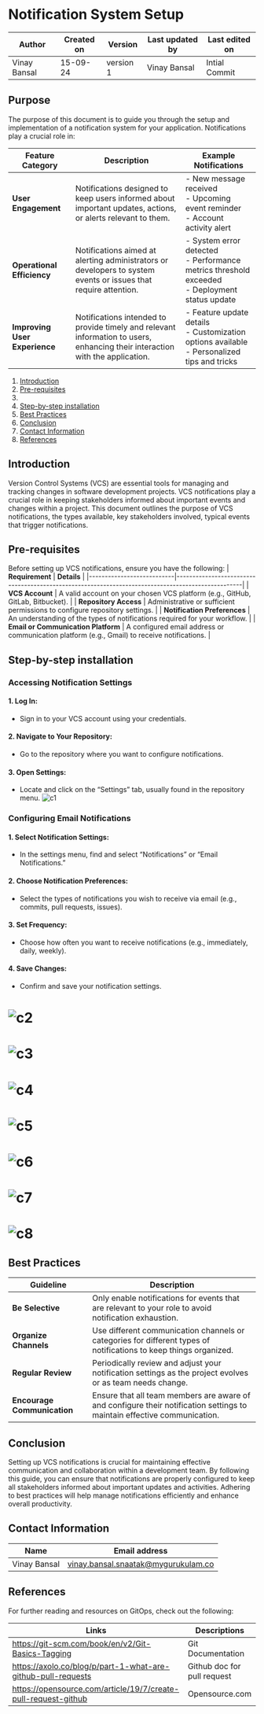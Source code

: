 # Notification System Setup

| Author        | Created on | Version | Last updated by | Last edited on |
|-------------|---------|-------------|-------------|---------|
| Vinay Bansal | 15-09-24 | version 1 | Vinay Bansal | Intial Commit |


## Purpose
The purpose of this document is to guide you through the setup and implementation of a notification system for your application. Notifications play a crucial role in:

| Feature Category        | Description                                                                                              | Example Notifications                           |
|-------------------------|----------------------------------------------------------------------------------------------------------|------------------------------------------------|
| **User Engagement**     | Notifications designed to keep users informed about important updates, actions, or alerts relevant to them. | - New message received<br>- Upcoming event reminder<br>- Account activity alert |
| **Operational Efficiency** | Notifications aimed at alerting administrators or developers to system events or issues that require attention. | - System error detected<br>- Performance metrics threshold exceeded<br>- Deployment status update |
| **Improving User Experience** | Notifications intended to provide timely and relevant information to users, enhancing their interaction with the application. | - Feature update details<br>- Customization options available<br>- Personalized tips and tricks |

  
1. [Introduction](#introduction)
2. [Pre-requisites](#pre-requisites)
3. 
4. [Step-by-step installation](#step-by-step-installation)
6. [Best Practices](#best-practices)
7. [Conclusion](#conclusion)
8. [Contact Information](#contact-information)
9. [References](#references)

## Introduction

Version Control Systems (VCS) are essential tools for managing and tracking changes in software development projects. VCS notifications play a crucial role in keeping stakeholders informed about important events and changes within a project. This document outlines the purpose of VCS notifications, the types available, key stakeholders involved, typical events that trigger notifications.

## Pre-requisites
Before setting up VCS notifications, ensure you have the following:
| **Requirement**           | **Details**                                                                                       |
|---------------------------|---------------------------------------------------------------------------------------------------|
| **VCS Account**           | A valid account on your chosen VCS platform (e.g., GitHub, GitLab, Bitbucket).                    |
| **Repository Access**     | Administrative or sufficient permissions to configure repository settings.                        |
| **Notification Preferences** | An understanding of the types of notifications required for your workflow.                         |
| **Email or Communication Platform** | A configured email address or communication platform (e.g., Gmail) to receive notifications.        |


##  Step-by-step installation


### Accessing Notification Settings

#### 1.	Log In:
- Sign in to your VCS account using your credentials.
#### 2.	Navigate to Your Repository:
-	Go to the repository where you want to configure notifications.
#### 3.	Open Settings:
-	Locate and click on the “Settings” tab, usually found in the repository menu.
![c1](https://github.com/user-attachments/assets/39bae158-3c32-48af-830a-2573a5bde83e)

### Configuring Email Notifications

#### 1.	Select Notification Settings:
-	In the settings menu, find and select “Notifications” or “Email Notifications.”
#### 2.	Choose Notification Preferences:
-	Select the types of notifications you wish to receive via email (e.g., commits, pull requests, issues).
#### 3.	Set Frequency:
-	Choose how often you want to receive notifications (e.g., immediately, daily, weekly).
#### 4.	Save Changes:
-	Confirm and save your notification settings.
# ![c2](https://github.com/user-attachments/assets/ff122e4e-9849-43ea-ad7d-b94d05ad7bd0)
# ![c3](https://github.com/user-attachments/assets/c3721bd5-7480-4c21-a445-2f5b0fc690ac)
# ![c4](https://github.com/user-attachments/assets/ed9be4be-63cf-44c2-b65a-dc9640367d95)
# ![c5](https://github.com/user-attachments/assets/f58e8fc8-f7db-4701-a4de-ca25527f32e3)
# ![c6](https://github.com/user-attachments/assets/a2caa9ff-2533-43dd-8ed5-8816528e6fdd)

# ![c7](https://github.com/user-attachments/assets/5992bbb7-95f7-41e0-ad8f-a8b1f7265723)
# ![c8](https://github.com/user-attachments/assets/4ceb127a-151d-4764-a014-cb889150f20c)



## Best Practices
| **Guideline**             | **Description**                                                                                           |
|---------------------------|-----------------------------------------------------------------------------------------------------------|
| **Be Selective**          | Only enable notifications for events that are relevant to your role to avoid notification exhaustion.       |
| **Organize Channels**     | Use different communication channels or categories for different types of notifications to keep things organized. |
| **Regular Review**        | Periodically review and adjust your notification settings as the project evolves or as team needs change. |
| **Encourage Communication** | Ensure that all team members are aware of and configure their notification settings to maintain effective communication. |

## Conclusion

Setting up VCS notifications is crucial for maintaining effective communication and collaboration within a development team. By following this guide, you can ensure that notifications are properly configured to keep all stakeholders informed about important updates and activities. Adhering to best practices will help manage notifications efficiently and enhance overall productivity.


## Contact Information

| Name | Email address|
|------|---------------------|
| Vinay Bansal | vinay.bansal.snaatak@mygurukulam.co |

## References
For further reading and resources on GitOps, check out the following:

| Links | Descriptions|
|------|---------------------|
| https://git-scm.com/book/en/v2/Git-Basics-Tagging| Git Documentation |
|https://axolo.co/blog/p/part-1-what-are-github-pull-requests| Github doc for pull request|
|https://opensource.com/article/19/7/create-pull-request-github|Opensource.com|

